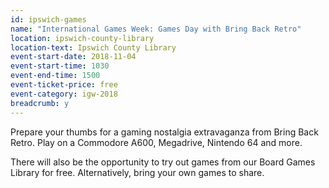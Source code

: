 ```yaml
---
id: ipswich-games
name: "International Games Week: Games Day with Bring Back Retro"
location: ipswich-county-library
location-text: Ipswich County Library
event-start-date: 2018-11-04
event-start-time: 1030
event-end-time: 1500
event-ticket-price: free
event-category: igw-2018
breadcrumb: y
---
```


Prepare your thumbs for a gaming nostalgia extravaganza from Bring Back Retro. Play on a Commodore A600, Megadrive, Nintendo 64 and more.

There will also be the opportunity to try out games from our Board Games Library for free. Alternatively, bring your own games to share.
